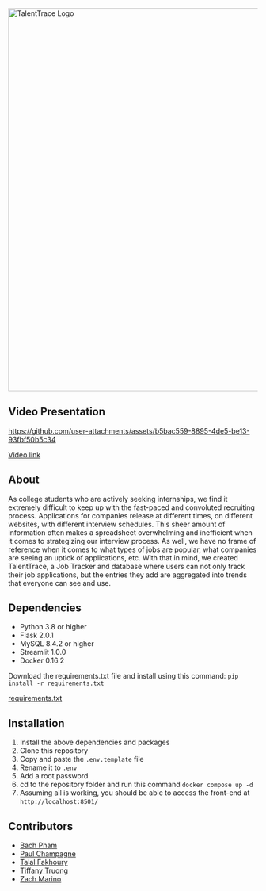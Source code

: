 <img width="773" alt="TalentTrace Logo" src="https://github.com/user-attachments/assets/1dadf5ce-e01f-412a-93dd-63ae30ef71db">

## Video Presentation



https://github.com/user-attachments/assets/b5bac559-8895-4de5-be13-93fbf50b5c34

<a href="https://drive.google.com/file/d/1gU1Kt7c5mFECE9brLIwhshtxj3JCz1U6/view?usp=sharing">Video link</a>


## About

As college students who are actively seeking internships, we find it extremely difficult to keep up with the fast-paced and convoluted recruiting process. Applications for companies release at different times, on different websites, with different interview schedules. This sheer amount of information often makes a spreadsheet overwhelming and inefficient when it comes to strategizing our interview process. As well, we have no frame of reference when it comes to what types of jobs are popular, what companies are seeing an uptick of applications, etc. With that in mind, we created TalentTrace, a Job Tracker and database where users can not only track their job applications, but the entries they add are aggregated into trends that everyone can see and use.

## Dependencies

- Python 3.8 or higher
- Flask 2.0.1
- MySQL 8.4.2 or higher
- Streamlit 1.0.0
- Docker 0.16.2

Download the requirements.txt file and install using this command: `pip install -r requirements.txt`

[requirements.txt](https://github.com/user-attachments/files/16631529/requirements.txt)

## Installation

1. Install the above dependencies and packages
2. Clone this repository
3. Copy and paste the `.env.template` file
4. Rename it to `.env`
5. Add a root password
6. cd to the repository folder and run this command `docker compose up -d`
7. Assuming all is working, you should be able to access the front-end at `http://localhost:8501/`

## Contributors

- [Bach Pham](https://github.com/baccaroni)
- [Paul Champagne](https://github.com/PaulC25)
- [Talal Fakhoury](https://github.com/talalfakhoury)
- [Tiffany Truong](https://github.com/tiffanyttr)
- [Zach Marino](https://github.com/zachmarino234)

 
